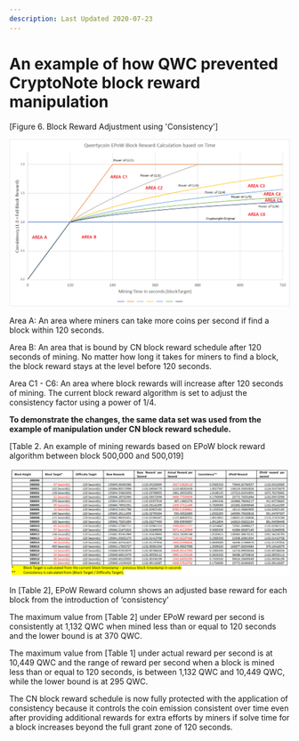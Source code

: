 ```yaml
---
description: Last Updated 2020-07-23
---
```


# An example of how QWC prevented CryptoNote block reward manipulation

\[Figure 6. Block Reward Adjustment using 'Consistency'\] 

![Mining Reward Graph after EPoW \(Area A to C6\)](../../../.gitbook/assets/epow-reward-graph-area-marking.png)

Area A: An area where miners can take more coins per second if find a block within 120 seconds.  
  
Area B: An area that is bound by CN block reward schedule after 120 seconds of mining. No matter how long it takes for miners to find a block, the block reward stays at the level before 120 seconds.

Area C1 - C6: An area where block rewards will increase after 120 seconds of mining. The current block reward algorithm is set to adjust the consistency factor using a power of 1/4.

**To demonstrate the changes, the same data set was used from the example of manipulation under CN block reward schedule.**

\[Table 2. An example of mining rewards based on EPoW block reward algorithm between block 500,000 and 500,019\]

![Click the table to enlarge the view.](../../../.gitbook/assets/2%20%281%29.png)

In \[Table 2\], EPoW Reward column shows an adjusted base reward for each block from the introduction of ‘consistency’

The maximum value from \[Table 2\] under EPoW reward per second is consistently at 1,132 QWC when mined less than or equal to 120 seconds and the lower bound is at 370 QWC.

The maximum value from \[Table 1\] under actual reward per second is at 10,449 QWC and the range of reward per second when a block is mined less than or equal to 120 seconds, is between 1,132 QWC and 10,449 QWC, while the lower bound is at 295 QWC.

The CN block reward schedule is now fully protected with the application of consistency because it controls the coin emission consistent over time even after providing additional rewards for extra efforts by miners if solve time for a block increases beyond the full grant zone of 120 seconds.

